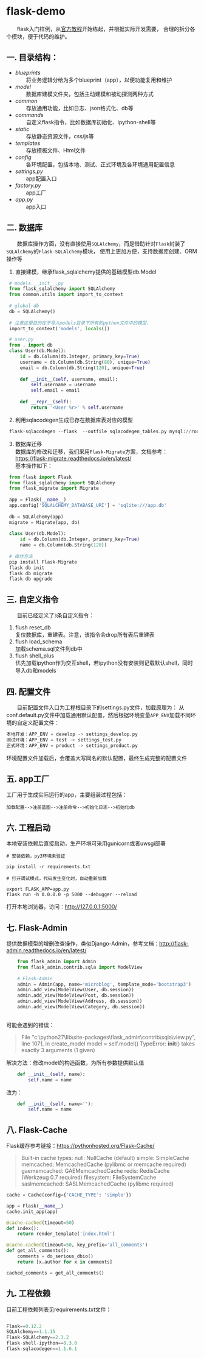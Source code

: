 # flask-demo

&emsp;&emsp;flask入门样例，从[官方教程](http://docs.jinkan.org/docs/flask/tutorial/index.html)开始练起，并根据实际开发需要，
合理的拆分各个模块，便于代码的维护。

## 一. 目录结构：
   
   - *blueprints*     
   &emsp;&emsp;将业务逻辑分给为多个blueprint（app），以便功能复用和维护
   - *model*     
   &emsp;&emsp;数据库建模文件夹，包括主动建模和被动探测两种方式   
   - *common*     
   &emsp;&emsp;存放通用功能，比如日志、json格式化、db等
   - *commands*     
   &emsp;&emsp;自定义flask指令，比如数据库初始化、ipython-shell等   
   - *static*     
   &emsp;&emsp;存放静态资源文件，css/js等
   - *templates*      
   &emsp;&emsp;存放模板文件、Html文件
   - *config*  
   &emsp;&emsp;各环境配置，包括本地、测试、正式环境及各环境通用配置信息
   - *settings.py*  
   &emsp;&emsp;app配置入口
   - *factory.py*  
   &emsp;&emsp;app工厂
   - *app.py*     
   &emsp;&emsp;app入口

## 二. 数据库

&emsp;&emsp;数据库操作方面，没有直接使用`SQLAlchemy`，而是借助针对`Flask`封装了`SQLAlchemy`的`Flask-SQLAlchemy`模块，
使用上更加方便，支持数据库创建、ORM操作等
   
   1. 直接建模，继承flask_sqlalchemy提供的基础模型db.Model
   ```python
    # models.__init__.py
    from flask_sqlalchemy import SQLAlchemy
    from common.utils import import_to_context
    
    # global db
    db = SQLAlchemy()
    
    # 注意这里目的在于导入models目录下所有的python文件中的模型，
    import_to_context('models', locals())
```

   ```python    
    # user.py
    from . import db
    class User(db.Model):
        id = db.Column(db.Integer, primary_key=True)
        username = db.Column(db.String(80), unique=True)
        email = db.Column(db.String(120), unique=True)
    
        def __init__(self, username, email):
            self.username = username
            self.email = email
    
        def __repr__(self):
            return '<User %r>' % self.username
```
   2. 利用sqlacodegen生成已存在数据库表对应的模型
   ```python
    flask-sqlacodegen --flask  --outfile sqlacodegen_tables.py mysql://root:root@localhost:3306/flask
```
   3. 数据库迁移     
   数据库的修改和迁移，我们采用`Flask-Migrate`方案，文档参考：https://flask-migrate.readthedocs.io/en/latest/     
   基本操作如下：      
   ```python
    from flask import Flask
    from flask_sqlalchemy import SQLAlchemy
    from flask_migrate import Migrate
    
    app = Flask(__name__)
    app.config['SQLALCHEMY_DATABASE_URI'] = 'sqlite:///app.db'
    
    db = SQLAlchemy(app)
    migrate = Migrate(app, db)
    
    class User(db.Model):
        id = db.Column(db.Integer, primary_key=True)
        name = db.Column(db.String(128))
    
    # 操作方法   
    pip install Flask-Migrate
    flask db init
    flask db migrate
    flask db upgrade
```

## 三. 自定义指令

&emsp;&emsp;目前已经定义了`3`条自定义指令：
  1. flush reset_db  
    复位数据库，重建表。注意，该指令会drop所有表后重建表
  2. flush load_schema  
    加载schema.sql文件到db中
  3. flush shell_plus   
    优先加载ipython作为交互shell，若ipython没有安装则记载默认shell，同时导入db和models
    

## 四. 配置文件

&emsp;&emsp;目前配置文件入口为工程根目录下的settings.py文件，加载原理为：
从conf.default.py文件中加载通用默认配置，然后根据环境变量`APP_ENV`加载不同环境的自定义配置文件：

```python
本地开发：APP_ENV = develop -> settings_develop.py
测试环境：APP_ENV = test -> settings_test.py
正式环境：APP_ENV = product -> settings_product.py
```
环境配置文件加载后，会覆盖大写同名的默认配置，最终生成完整的配置文件

## 五. app工厂

工厂用于生成实际运行的app，主要组装过程包括：     
```
加载配置-->注册蓝图-->注册命令-->初始化日志-->初始化db
```

## 六. 工程启动

本地安装依赖后直接启动，生产环境可采用gunicorn或者uwsgi部署
     
```
# 安装依赖，py3环境未验证

pip install -r requirements.txt

# 打开调试模式，代码发生变化时，自动重新加载

export FLASK_APP=app.py
flask run -h 0.0.0.0 -p 5000 --debugger --reload
```
打开本地浏览器，访问：http://127.0.0.1:5000/

## 七. Flask-Admin

提供数据模型的增删改查操作，类似Django-Admin，参考文档：http://flask-admin.readthedocs.io/en/latest/

```python
    from flask_admin import Admin
    from flask_admin.contrib.sqla import ModelView    
    
    # Flask-Admin
    admin = Admin(app, name='microblog', template_mode='bootstrap3')
    admin.add_view(ModelView(User, db.session))
    admin.add_view(ModelView(Post, db.session))
    admin.add_view(ModelView(Address, db.session))
    admin.add_view(ModelView(Category, db.session))
    
```

可能会遇到的错误：
> File "c:\python27\lib\site-packages\flask_admin\contrib\sqla\view.py", line 1071, in create_model
model = self.model()
TypeError: __init__() takes exactly 3 arguments (1 given)
 
解决方法：修改model的构造函数，为所有参数提供默认值

```python
    def __init__(self, name):
        self.name = name
```
改为：
```python
    def __init__(self, name=''):
        self.name = name
```


## 八. Flask-Cache

Flask缓存参考链接：https://pythonhosted.org/Flask-Cache/

> Built-in cache types:
null: NullCache (default)
simple: SimpleCache
memcached: MemcachedCache (pylibmc or memcache required)
gaememcached: GAEMemcachedCache
redis: RedisCache (Werkzeug 0.7 required)
filesystem: FileSystemCache
saslmemcached: SASLMemcachedCache (pylibmc required)


```python
cache = Cache(config={'CACHE_TYPE': 'simple'})

app = Flask(__name__)
cache.init_app(app)

@cache.cached(timeout=50)
def index():
    return render_template('index.html')

@cache.cached(timeout=50, key_prefix='all_comments')
def get_all_comments():
    comments = do_serious_dbio()
    return [x.author for x in comments]

cached_comments = get_all_comments()
```

## 九. 工程依赖

目前工程依赖列表见requirements.txt文件：

```python

Flask==0.12.2
SQLAlchemy==1.1.15
Flask-SQLAlchemy==2.3.2
flask-shell-ipython==0.3.0
flask-sqlacodegen==1.1.6.1

```
